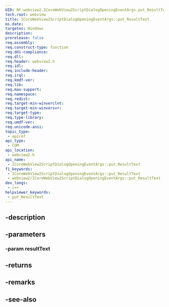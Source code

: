 ```yaml
---
UID: NF:webview2.ICoreWebView2ScriptDialogOpeningEventArgs.put_ResultText
tech.root: webview
title: ICoreWebView2ScriptDialogOpeningEventArgs::put_ResultText
ms.date: 
targetos: Windows
description: 
prerelease: false
req.assembly: 
req.construct-type: function
req.ddi-compliance: 
req.dll: 
req.header: webview2.h
req.idl: 
req.include-header: 
req.irql: 
req.kmdf-ver: 
req.lib: 
req.max-support: 
req.namespace: 
req.redist: 
req.target-min-winverclnt: 
req.target-min-winversvr: 
req.target-type: 
req.type-library: 
req.umdf-ver: 
req.unicode-ansi: 
topic_type:
 - apiref
api_type:
 - COM
api_location:
 - webview2.h
api_name:
 - ICoreWebView2ScriptDialogOpeningEventArgs::put_ResultText
f1_keywords:
 - ICoreWebView2ScriptDialogOpeningEventArgs::put_ResultText
 - webview2/ICoreWebView2ScriptDialogOpeningEventArgs::put_ResultText
dev_langs:
 - c++
helpviewer_keywords:
 - put_ResultText
---
```


## -description

## -parameters

### -param resultText

## -returns

## -remarks

## -see-also

